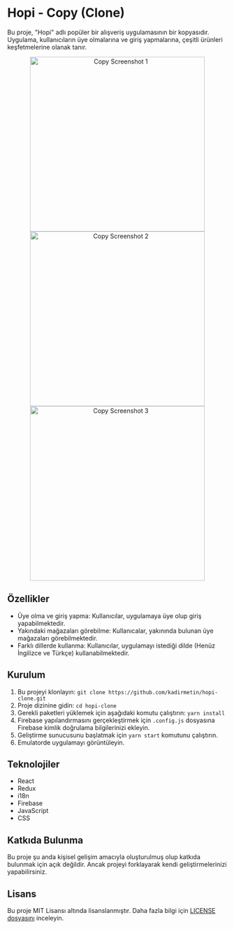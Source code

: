 # Hopi - Copy (Clone)

Bu proje, "Hopi" adlı popüler bir alışveriş uygulamasının bir kopyasıdır. Uygulama, kullanıcıların üye olmalarına ve giriş yapmalarına, çeşitli ürünleri keşfetmelerine olanak tanır.

<div align="center">
  <img src="https://play-lh.googleusercontent.com/4UV_VFGp6eekMLcfawlhLQa6nqoQWon5ZDBHw1QuckAMidp9Nnct8GXKepMLpb3Do5g=w2560-h1440-rw" alt="Copy Screenshot 1" width="auto" height="400" />
  <img src="https://play-lh.googleusercontent.com/hAnj0B5ktFZn6JdAXS2fXuGmvCxLP-JxuaE4kUC3ym_ZNSapm3sf2OBG_87nIZLOsU8=w2560-h1440-rw" alt="Copy Screenshot 2" width="auto" height="400" />
  <img src="https://play-lh.googleusercontent.com/lVm_m7g1xGy4TThEvNkIXTpMIAHR8lCnP_QXHOzb0nIwt418WqySe2R66zv_UbN1qrA=w2560-h1440-rw" alt="Copy Screenshot 3" width="auto" height="400" />
</div>

## Özellikler

- Üye olma ve giriş yapma: Kullanıcılar, uygulamaya üye olup giriş yapabilmektedir.
- Yakındaki mağazaları görebilme: Kullanıcalar, yakınında bulunan üye mağazaları görebilmektedir.
- Farklı dillerde kullanma: Kullanıcılar, uygulamayı istediği dilde (Henüz İngilizce ve Türkçe) kullanabilmektedir.

## Kurulum

1. Bu projeyi klonlayın: `git clone https://github.com/kadirmetin/hopi-clone.git`
2. Proje dizinine gidin: `cd hopi-clone`
3. Gerekli paketleri yüklemek için aşağıdaki komutu çalıştırın: `yarn install`
4. Firebase yapılandırmasını gerçekleştirmek için `.config.js` dosyasına Firebase kimlik doğrulama bilgilerinizi ekleyin.
5. Geliştirme sunucusunu başlatmak için `yarn start` komutunu çalıştırın.
6. Emulatorde uygulamayı görüntüleyin.

## Teknolojiler

- React
- Redux
- i18n
- Firebase
- JavaScript
- CSS

## Katkıda Bulunma

Bu proje şu anda kişisel gelişim amacıyla oluşturulmuş olup katkıda bulunmak için açık değildir. Ancak projeyi forklayarak kendi geliştirmelerinizi yapabilirsiniz.

## Lisans

Bu proje MIT Lisansı altında lisanslanmıştır. Daha fazla bilgi için [LICENSE dosyasını](LICENSE) inceleyin.
